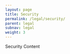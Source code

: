 ```yaml
---
layout: page
title: Security
permalink: /legal/security/
parent: legal
subnav: legal
weight: 3
---
```



<section class="p-b-md">
	<p class="lead">Security Content</p>
</section>

